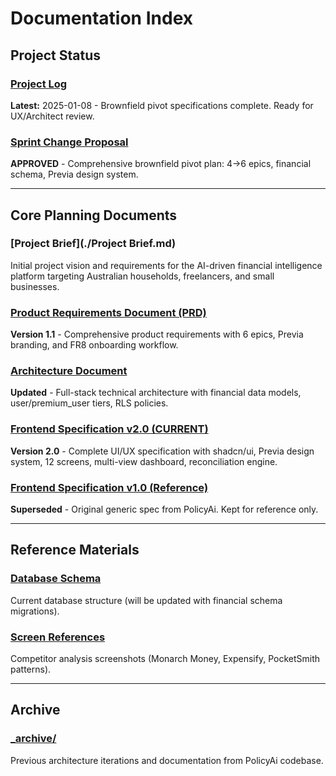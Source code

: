# Documentation Index

## Project Status

### [Project Log](./project-log.md)

**Latest:** 2025-01-08 - Brownfield pivot specifications complete. Ready for UX/Architect review.

### [Sprint Change Proposal](./sprint-change-proposal.md)

**APPROVED** - Comprehensive brownfield pivot plan: 4→6 epics, financial schema, Previa design system.

---

## Core Planning Documents

### [Project Brief](./Project Brief.md)

Initial project vision and requirements for the AI-driven financial intelligence platform targeting Australian households, freelancers, and small businesses.

### [Product Requirements Document (PRD)](./prd.md)

**Version 1.1** - Comprehensive product requirements with 6 epics, Previa branding, and FR8 onboarding workflow.

### [Architecture Document](./architecture.md)

**Updated** - Full-stack technical architecture with financial data models, user/premium_user tiers, RLS policies.

### [Frontend Specification v2.0 (CURRENT)](./frontend-spec-new.md)

**Version 2.0** - Complete UI/UX specification with shadcn/ui, Previa design system, 12 screens, multi-view dashboard, reconciliation engine.

### [Frontend Specification v1.0 (Reference)](./frontend-spec.md)

**Superseded** - Original generic spec from PolicyAi. Kept for reference only.

---

## Reference Materials

### [Database Schema](./currentschema.sql)

Current database structure (will be updated with financial schema migrations).

### [Screen References](./screens/)

Competitor analysis screenshots (Monarch Money, Expensify, PocketSmith patterns).

---

## Archive

### [_archive/](._archive/)

Previous architecture iterations and documentation from PolicyAi codebase.
